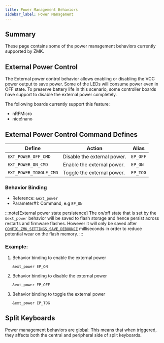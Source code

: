 ```yaml
---
title: Power Management Behaviors
sidebar_label: Power Management
---
```


## Summary

These page contains some of the power management behaviors currently supported by ZMK.

## External Power Control

The External power control behavior allows enabling or disabling the VCC power output
to save power. Some of the LEDs will consume power even in OFF state. To preserve
battery life in this scenario, some controller boards have support to disable the
external power completely.

The following boards currently support this feature:

- nRFMicro
- nice!nano

## External Power Control Command Defines

| Define                 | Action                      | Alias    |
| ---------------------- | --------------------------- | -------- |
| `EXT_POWER_OFF_CMD`    | Disable the external power. | `EP_OFF` |
| `EXT_POWER_ON_CMD`     | Enable the external power.  | `EP_ON`  |
| `EXT_POWER_TOGGLE_CMD` | Toggle the external power.  | `EP_TOG` |

### Behavior Binding

- Reference: `&ext_power`
- Parameter#1: Command, e.g `EP_ON`

:::note[External power state persistence]
The on/off state that is set by the `&ext_power` behavior will be saved to flash storage and hence persist across restarts and firmware flashes.
However it will only be saved after [`CONFIG_ZMK_SETTINGS_SAVE_DEBOUNCE`](../../config/system.md#general) milliseconds in order to reduce potential wear on the flash memory.
:::

### Example:

1. Behavior binding to enable the external power

   ```dts
   &ext_power EP_ON
   ```

1. Behavior binding to disable the external power

   ```dts
   &ext_power EP_OFF
   ```

1. Behavior binding to toggle the external power

   ```dts
   &ext_power EP_TOG
   ```

## Split Keyboards

Power management behaviors are [global](../../features/split-keyboards.md#global-locality-behaviors): This means that when triggered, they affects both the central and peripheral side of split keyboards.
